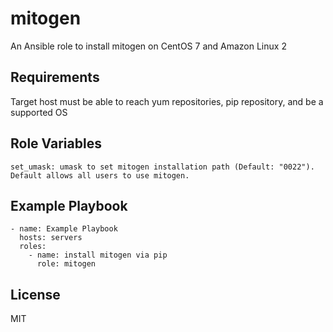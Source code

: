 mitogen
===

An Ansible role to install mitogen on CentOS 7 and Amazon Linux 2

Requirements
------------

Target host must be able to reach yum repositories, pip repository, and be a supported OS

Role Variables
--------------

    set_umask: umask to set mitogen installation path (Default: "0022"). Default allows all users to use mitogen.

Example Playbook
----------------

    - name: Example Playbook
      hosts: servers
      roles:
        - name: install mitogen via pip
          role: mitogen

License
-------

MIT

